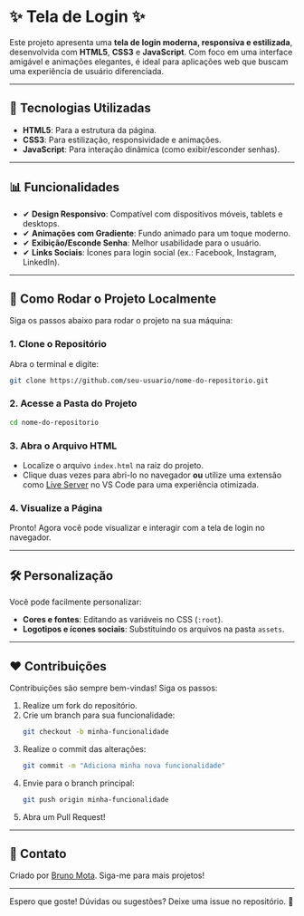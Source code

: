 # ✨ Tela de Login ✨

Este projeto apresenta uma **tela de login moderna, responsiva e estilizada**, desenvolvida com **HTML5**, **CSS3** e **JavaScript**. Com foco em uma interface amigável e animações elegantes, é ideal para aplicações web que buscam uma experiência de usuário diferenciada.

---

## 🔧 Tecnologias Utilizadas
- **HTML5**: Para a estrutura da página.
- **CSS3**: Para estilização, responsividade e animações.
- **JavaScript**: Para interação dinâmica (como exibir/esconder senhas).

---

## 📊 Funcionalidades
- ✔ **Design Responsivo**: Compatível com dispositivos móveis, tablets e desktops.
- ✔ **Animações com Gradiente**: Fundo animado para um toque moderno.
- ✔ **Exibição/Esconde Senha**: Melhor usabilidade para o usuário.
- ✔ **Links Sociais**: Ícones para login social (ex.: Facebook, Instagram, LinkedIn).

---

## 📖 Como Rodar o Projeto Localmente

Siga os passos abaixo para rodar o projeto na sua máquina:

### 1. Clone o Repositório
Abra o terminal e digite:
```bash
git clone https://github.com/seu-usuario/nome-do-repositorio.git
```

### 2. Acesse a Pasta do Projeto
```bash
cd nome-do-repositorio
```

### 3. Abra o Arquivo HTML
- Localize o arquivo `index.html` na raiz do projeto.
- Clique duas vezes para abri-lo no navegador **ou** utilize uma extensão como [Live Server](https://marketplace.visualstudio.com/items?itemName=ritwickdey.LiveServer) no VS Code para uma experiência otimizada.

### 4. Visualize a Página
Pronto! Agora você pode visualizar e interagir com a tela de login no navegador.

---

## 🛠️ Personalização
Você pode facilmente personalizar:
- **Cores e fontes**: Editando as variáveis no CSS (`:root`).
- **Logotipos e ícones sociais**: Substituindo os arquivos na pasta `assets`.

---

## ❤ Contribuições
Contribuições são sempre bem-vindas! Siga os passos:
1. Realize um fork do repositório.
2. Crie um branch para sua funcionalidade:
   ```bash
   git checkout -b minha-funcionalidade
   ```
3. Realize o commit das alterações:
   ```bash
   git commit -m "Adiciona minha nova funcionalidade"
   ```
4. Envie para o branch principal:
   ```bash
   git push origin minha-funcionalidade
   ```
5. Abra um Pull Request!

---

## 📢 Contato
Criado por [Bruno Mota](https://www.linkedin.com/in/bruno-mota-dev/). Siga-me para mais projetos!

---

Espero que goste! Dúvidas ou sugestões? Deixe uma issue no repositório. 🚀

